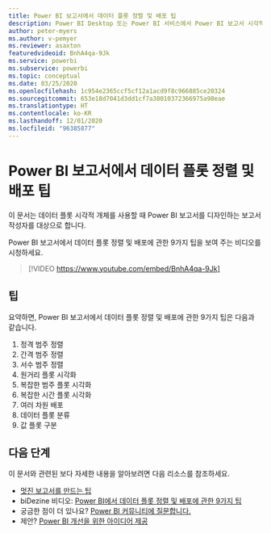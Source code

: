 ```yaml
---
title: Power BI 보고서에서 데이터 플롯 정렬 및 배포 팁
description: Power BI Desktop 또는 Power BI 서비스에서 Power BI 보고서 시각적 개체의 데이터 플롯 정렬 및 배포에 관한 9가지 팁입니다.
author: peter-myers
ms.author: v-pemyer
ms.reviewer: asaxton
featuredvideoid: BnhA4qa-9Jk
ms.service: powerbi
ms.subservice: powerbi
ms.topic: conceptual
ms.date: 03/25/2020
ms.openlocfilehash: 1c954e2365ccf5cf12a1acd9f8c966885ce20324
ms.sourcegitcommit: 653e18d7041d3dd1cf7a38010372366975a98eae
ms.translationtype: HT
ms.contentlocale: ko-KR
ms.lasthandoff: 12/01/2020
ms.locfileid: "96385877"
---
```

# <a name="tips-to-sort-and-distribute-data-plots-in-power-bi-reports"></a>Power BI 보고서에서 데이터 플롯 정렬 및 배포 팁

이 문서는 데이터 플롯 시각적 개체를 사용할 때 Power BI 보고서를 디자인하는 보고서 작성자를 대상으로 합니다.

Power BI 보고서에서 데이터 플롯 정렬 및 배포에 관한 9가지 팁을 보여 주는 비디오를 시청하세요.

> [!VIDEO https://www.youtube.com/embed/BnhA4qa-9Jk]

## <a name="tips"></a>팁

요약하면, Power BI 보고서에서 데이터 플롯 정렬 및 배포에 관한 9가지 팁은 다음과 같습니다.

1. 정격 범주 정렬
1. 간격 범주 정렬
1. 서수 범주 정렬
1. 원거리 플롯 시각화
1. 복잡한 범주 플롯 시각화
1. 복잡한 시간 플롯 시각화
1. 여러 차원 배포
1. 데이터 플롯 분류
1. 값 플롯 구분

## <a name="next-steps"></a>다음 단계

이 문서와 관련된 보다 자세한 내용을 알아보려면 다음 리소스를 참조하세요.

- [멋진 보고서를 만드는 팁](../create-reports/desktop-tips-and-tricks-for-creating-reports.md)
- biDezine 비디오: [Power BI에서 데이터 플롯 정렬 및 배포에 관한 9가지 팁](https://www.youtube.com/watch?v=BnhA4qa-9Jk)
- 궁금한 점이 더 있나요? [Power BI 커뮤니티에 질문합니다.](https://community.powerbi.com/)
- 제안? [Power BI 개선을 위한 아이디어 제공](https://ideas.powerbi.com/)

